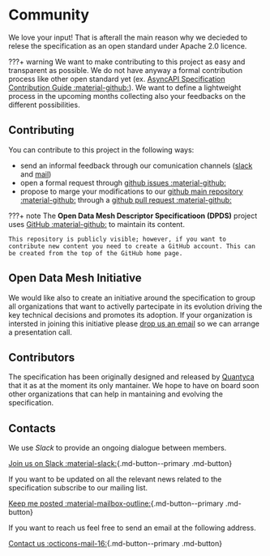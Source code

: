 # Community

We love your input! That is afterall the  main reason why we decieded to relese the specification as an open standard under Apache 2.0 licence.

???+ warning
    We want to make contributing to this project as easy and transparent as possible. We do not have anyway a formal contribution process like other open standard yet (ex. <a href="https://github.com/asyncapi/spec/blob/master/CONTRIBUTING.md" target="_blank">AsyncAPI Specification Contribution Guide :material-github:</a>). We want to define a lightweight process in the upcoming months collecting also your feedbacks on the different possibilities. 

## Contributing
You can contribute to this project in the following ways:

- send an informal feedback through our comunication channels ([slack](#todo) and [mail](#todo))
- open a formal request through <a href="https://github.com/opendatamesh-initiative/odm-specification-dpdescriptor/issues" target="_blank">github issues :material-github:</a>
- propose to marge your modifications to our <a href="https://github.com/opendatamesh-initiative/odm-specification-dpdescriptors" target="_blank">github main repository :material-github:</a> through a <a href="https://github.com/opendatamesh-initiative/odm-specification-dpdescriptor/pulls" target="_blank">github pull request :material-github:</a>


???+ note
    The **Open Data Mesh Descriptor Specificatioon (DPDS)** project uses  <a href="https://github.com/opendatamesh-initiative/odm-specification-dpdescriptors" target="_blank">GitHub :material-github:</a> to maintain its content.
    
    This repository is publicly visible; however, if you want to contribute new content you need to create a GitHub account. This can be created from the top of the GitHub home page.
    
## Open Data Mesh Initiative

We would like also to create an initiative around the specification to group all organizations that want to activelly partecipate in its evolution driving the key technical decisions and promotes its adoption. If your organization is intersted in joining this initiative please [drop us an email](mailto:michele.launi@quantyca.it) so we can arrange a presentation call.

## Contributors

The specification has been originally designed and released by [Quantyca](./quantyca.md) that it as at the moment its only mantainer. We hope to have on board soon other organizations that can help in mantaining and evolving the specification.

## Contacts

We use *Slack* to provide an ongoing dialogue between members. 

[Join us on Slack :material-slack:](mailto:michele.launi@quantyca.it){.md-button--primary .md-button}

If you want to be updated on all the relevant news related to the specification subscribe to our mailing list.

[Keep me posted :material-mailbox-outline:](mailto:michele.launi@quantyca.it){.md-button--primary .md-button}

If you want to reach us feel free to send an email at the following address.

[Contact us :octicons-mail-16:](mailto:michele.launi@quantyca.it){.md-button--primary .md-button}

